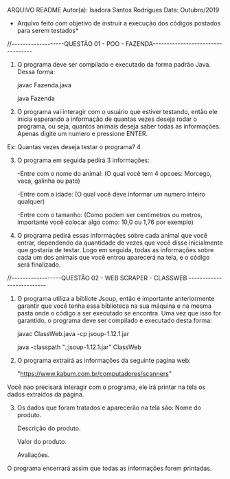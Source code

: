 ARQUIVO README
Autor(a): Isadora Santos Rodrigues
Data: Outubro/2019

* Arquivo feito com objetivo de instruir a execução dos códigos postados para serem testados*

//-------------------QUESTÃO 01 - POO - FAZENDA----------------------------------

1) O programa deve ser compilado e executado da forma padrão Java.
Dessa forma:
	 
	 javac Fazenda.java
	 
	 java Fazenda

2) O programa vai interagir com o usuário que estiver testando, então ele inicia esperando a informação de quantas vezes deseja rodar o programa, ou seja, quantos animais deseja saber todas as informações. Apenas digite um numero e pressione ENTER. 

Ex: 
	Quantas vezes deseja testar o programa? 4

3) O programa em seguida pedirá 3 informações:

	-Entre com o nome do animal: (O qual você tem 4 opcoes: Morcego, vaca, galinha ou pato)
	
	-Entre com a idade:  (O qual você deve informar um numero inteiro qualquer)
	
	-Entre com o tamanho: (Como podem ser centimetros ou metros, importante você colocar algo como: 10,0 ou 1,76 por exemplo)	

4) O programa pedirá essas informações sobre cada animal que você entrar, dependendo da quantidade de vezes que você disse inicialmente que gostaria de testar. Logo em seguida, todas as informações sobre cada um dos animais que você entrou aparecerá na tela, e o código será finalizado.

//------------------QUESTÃO 02 - WEB SCRAPER - CLASSWEB --------------------------

1) O programa utiliza a bibliote Jsoup, então é importante anteriormente garantir que você tenha essa biblioteca na sua máquina e na mesma pasta onde o código a ser executado se encontra. Uma vez que isso for garantido, o programa deve ser compilado e executado desta forma:
	
	javac ClassWeb.java -cp jsoup-1.12.1.jar
	
	java -classpath ".;jsoup-1.12.1.jar" ClassWeb

2) O programa extrairá as informações da seguinte pagina web: 

	"https://www.kabum.com.br/computadores/scanners"	

Você nao precisará interagir com o programa, ele irá printar na tela os dados extraídos da página.

3) Os dados que foram tratados e aparecerão na tela são:
	Nome do produto.
	
	Descrição do produto.
	
	Valor do produto.
	
	Avaliações.

O programa encerrará assim que todas as informações forem printadas. 


